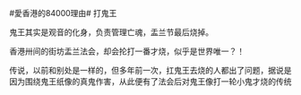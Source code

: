 #愛香港的84000理由# 打鬼王

鬼王其实是观音的化身，负责管理亡魂，盂兰节最后烧掉。

香港卅间的街坊盂兰法会，却会抡打一番才烧，似乎是世界唯一？！

传说，以前和别处是一样的，但多年前一次，扛鬼王去烧的人都出了问题，据说是因为围绕鬼王纸像的真鬼作害，从此便有了法会后对鬼王像打一轮小鬼才烧的传统
